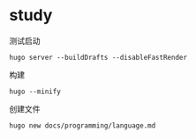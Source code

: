 # study

测试启动

`hugo server --buildDrafts --disableFastRender`

构建

`hugo --minify`

创建文件

`hugo new docs/programming/language.md`
